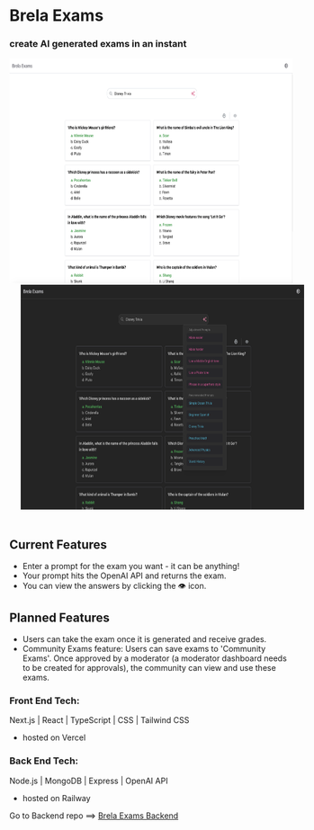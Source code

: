 # Brela Exams
### create AI generated exams in an instant

<div style="text-align: center;">
  <img src="/public/HomeLight05-31-2024.png" alt="Light mode Brela Exams home screen" width="620" height="400" style="margin-right: 20px;"/>
  <img src="/public/HomeDark05-31-2024.png" alt="Dark mode Brela Exams home screen" width="620" height="400" style="margin-left: 20px;"/>
</div>
<br>


## Current Features

- Enter a prompt for the exam you want - it can be anything!
- Your prompt hits the OpenAI API and returns the exam.
- You can view the answers by clicking the 👁 icon.

## Planned Features

- Users can take the exam once it is generated and receive grades.
- Community Exams feature: Users can save exams to 'Community Exams'. Once approved by a moderator (a moderator dashboard needs to be created for approvals), the community can view and use these exams.

### Front End Tech:

Next.js  |  React  |  TypeScript  |  CSS  |  Tailwind CSS

- hosted on Vercel

### Back End Tech:

Node.js  |  MongoDB  |  Express  |  OpenAI API

- hosted on Railway

Go to Backend repo ==> [Brela Exams Backend](https://github.com/Brela/brela-exams-back)
